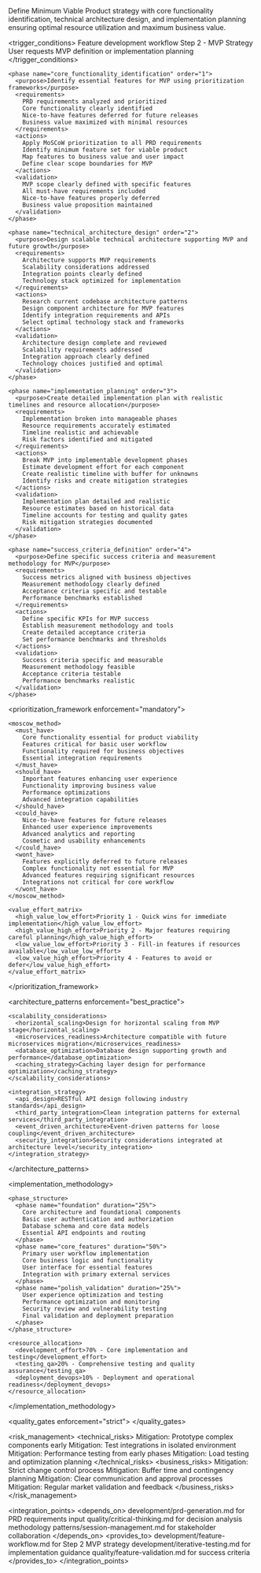 <module name="mvp_strategy" category="development">
  
  <purpose>
    Define Minimum Viable Product strategy with core functionality identification, technical architecture design, and implementation planning ensuring optimal resource utilization and maximum business value.
  </purpose>
  
  <trigger_conditions>
    <condition type="automatic">Feature development workflow Step 2 - MVP Strategy</condition>
    <condition type="explicit">User requests MVP definition or implementation planning</condition>
  </trigger_conditions>
  
  <implementation>
    
    <phase name="core_functionality_identification" order="1">
      <purpose>Identify essential features for MVP using prioritization frameworks</purpose>
      <requirements>
        PRD requirements analyzed and prioritized
        Core functionality clearly identified
        Nice-to-have features deferred for future releases
        Business value maximized with minimal resources
      </requirements>
      <actions>
        Apply MoSCoW prioritization to all PRD requirements
        Identify minimum feature set for viable product
        Map features to business value and user impact
        Define clear scope boundaries for MVP
      </actions>
      <validation>
        MVP scope clearly defined with specific features
        All must-have requirements included
        Nice-to-have features properly deferred
        Business value proposition maintained
      </validation>
    </phase>
    
    <phase name="technical_architecture_design" order="2">
      <purpose>Design scalable technical architecture supporting MVP and future growth</purpose>
      <requirements>
        Architecture supports MVP requirements
        Scalability considerations addressed
        Integration points clearly defined
        Technology stack optimized for implementation
      </requirements>
      <actions>
        Research current codebase architecture patterns
        Design component architecture for MVP features
        Identify integration requirements and APIs
        Select optimal technology stack and frameworks
      </actions>
      <validation>
        Architecture design complete and reviewed
        Scalability requirements addressed
        Integration approach clearly defined
        Technology choices justified and optimal
      </validation>
    </phase>
    
    <phase name="implementation_planning" order="3">
      <purpose>Create detailed implementation plan with realistic timelines and resource allocation</purpose>
      <requirements>
        Implementation broken into manageable phases
        Resource requirements accurately estimated
        Timeline realistic and achievable
        Risk factors identified and mitigated
      </requirements>
      <actions>
        Break MVP into implementable development phases
        Estimate development effort for each component
        Create realistic timeline with buffer for unknowns
        Identify risks and create mitigation strategies
      </actions>
      <validation>
        Implementation plan detailed and realistic
        Resource estimates based on historical data
        Timeline accounts for testing and quality gates
        Risk mitigation strategies documented
      </validation>
    </phase>
    
    <phase name="success_criteria_definition" order="4">
      <purpose>Define specific success criteria and measurement methodology for MVP</purpose>
      <requirements>
        Success metrics aligned with business objectives
        Measurement methodology clearly defined
        Acceptance criteria specific and testable
        Performance benchmarks established
      </requirements>
      <actions>
        Define specific KPIs for MVP success
        Establish measurement methodology and tools
        Create detailed acceptance criteria
        Set performance benchmarks and thresholds
      </actions>
      <validation>
        Success criteria specific and measurable
        Measurement methodology feasible
        Acceptance criteria testable
        Performance benchmarks realistic
      </validation>
    </phase>
    
  </implementation>
  
  <prioritization_framework enforcement="mandatory">
    
    <moscow_method>
      <must_have>
        Core functionality essential for product viability
        Features critical for basic user workflow
        Functionality required for business objectives
        Essential integration requirements
      </must_have>
      <should_have>
        Important features enhancing user experience
        Functionality improving business value
        Performance optimizations
        Advanced integration capabilities
      </should_have>
      <could_have>
        Nice-to-have features for future releases
        Enhanced user experience improvements
        Advanced analytics and reporting
        Cosmetic and usability enhancements
      </could_have>
      <wont_have>
        Features explicitly deferred to future releases
        Complex functionality not essential for MVP
        Advanced features requiring significant resources
        Integrations not critical for core workflow
      </wont_have>
    </moscow_method>
    
    <value_effort_matrix>
      <high_value_low_effort>Priority 1 - Quick wins for immediate implementation</high_value_low_effort>
      <high_value_high_effort>Priority 2 - Major features requiring careful planning</high_value_high_effort>
      <low_value_low_effort>Priority 3 - Fill-in features if resources available</low_value_low_effort>
      <low_value_high_effort>Priority 4 - Features to avoid or defer</low_value_high_effort>
    </value_effort_matrix>
    
  </prioritization_framework>
  
  <architecture_patterns enforcement="best_practice">
    
    <scalability_considerations>
      <horizontal_scaling>Design for horizontal scaling from MVP stage</horizontal_scaling>
      <microservices_readiness>Architecture compatible with future microservices migration</microservices_readiness>
      <database_optimization>Database design supporting growth and performance</database_optimization>
      <caching_strategy>Caching layer design for performance optimization</caching_strategy>
    </scalability_considerations>
    
    <integration_strategy>
      <api_design>RESTful API design following industry standards</api_design>
      <third_party_integration>Clean integration patterns for external services</third_party_integration>
      <event_driven_architecture>Event-driven patterns for loose coupling</event_driven_architecture>
      <security_integration>Security considerations integrated at architecture level</security_integration>
    </integration_strategy>
    
  </architecture_patterns>
  
  <implementation_methodology>
    
    <phase_structure>
      <phase name="foundation" duration="25%">
        Core architecture and foundational components
        Basic user authentication and authorization
        Database schema and core data models
        Essential API endpoints and routing
      </phase>
      <phase name="core_features" duration="50%">
        Primary user workflow implementation
        Core business logic and functionality
        User interface for essential features
        Integration with primary external services
      </phase>
      <phase name="polish_validation" duration="25%">
        User experience optimization and testing
        Performance optimization and monitoring
        Security review and vulnerability testing
        Final validation and deployment preparation
      </phase>
    </phase_structure>
    
    <resource_allocation>
      <development_effort>70% - Core implementation and testing</development_effort>
      <testing_qa>20% - Comprehensive testing and quality assurance</testing_qa>
      <deployment_devops>10% - Deployment and operational readiness</deployment_devops>
    </resource_allocation>
    
  </implementation_methodology>
  
  <quality_gates enforcement="strict">
    <gate name="mvp_scope_definition" requirement="Clear MVP scope with feature boundaries"/>
    <gate name="architecture_validation" requirement="Technical architecture reviewed and approved"/>
    <gate name="implementation_plan" requirement="Detailed implementation plan with realistic timelines"/>
    <gate name="success_criteria" requirement="Specific and measurable success criteria defined"/>
    <gate name="resource_approval" requirement="Resource allocation approved by stakeholders"/>
  </quality_gates>
  
  <risk_management>
    <technical_risks>
      <risk name="architectural_complexity">Mitigation: Prototype complex components early</risk>
      <risk name="integration_challenges">Mitigation: Test integrations in isolated environment</risk>
      <risk name="performance_constraints">Mitigation: Performance testing from early phases</risk>
      <risk name="scalability_limitations">Mitigation: Load testing and optimization planning</risk>
    </technical_risks>
    <business_risks>
      <risk name="scope_creep">Mitigation: Strict change control process</risk>
      <risk name="resource_constraints">Mitigation: Buffer time and contingency planning</risk>
      <risk name="stakeholder_conflicts">Mitigation: Clear communication and approval processes</risk>
      <risk name="market_changes">Mitigation: Regular market validation and feedback</risk>
    </business_risks>
  </risk_management>
  
  <integration_points>
    <depends_on>
      development/prd-generation.md for PRD requirements input
      quality/critical-thinking.md for decision analysis methodology
      patterns/session-management.md for stakeholder collaboration
    </depends_on>
    <provides_to>
      development/feature-workflow.md for Step 2 MVP strategy
      development/iterative-testing.md for implementation guidance
      quality/feature-validation.md for success criteria
    </provides_to>
  </integration_points>
  
</module>